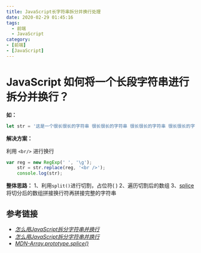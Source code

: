 ```yaml
---
title: JavaScript长字符串拆分并换行处理
date: 2020-02-29 01:45:16
tags:
  - 前端
  - JavaScript
category:
- [前端]
- [JavaScript]
---
```



# JavaScript 如何将一个长段字符串进行拆分并换行？

**如：**

```javascript
let str = '这是一个很长很长的字符串 很长很长的字符串 很长很长的字符串 很长很长的字符串 很长很长的字符串 很长很长的字符串 很长很长的字符串 很长很长的字符串 很长很长的字符串';
```

**解决方案：**

利用 `<br/>` 进行换行
```javascript
var reg = new RegExp(' ', '\g');
    str = str.replace(reg, '<br />');
    console.log(str);
```

**整体思路：**
1、利用`split()`进行切割，占位符( )
2、遍历切割后的数组
3、[splice](https://developer.mozilla.org/en-US/docs/Web/JavaScript/Reference/Global_Objects/Array/splice)将切分后的数组拼接换行符再拼接完整的字符串

## 参考链接

+ [*怎么用JavaScript拆分字符串并换行*](https://segmentfault.com/q/1010000012225245)
+ [*怎么用JavaScript拆分字符串并换行*](http://www.imooc.com/wenda/detail/501889)
+ [*MDN-Array.prototype.splice()*](https://developer.mozilla.org/en-US/docs/Web/JavaScript/Reference/Global_Objects/Array/splice)
